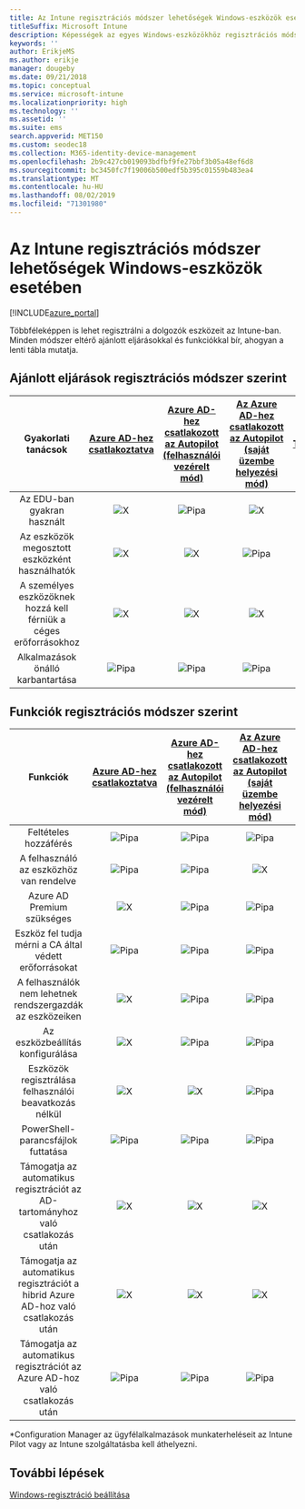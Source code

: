 ```yaml
---
title: Az Intune regisztrációs módszer lehetőségek Windows-eszközök esetében
titleSuffix: Microsoft Intune
description: Képességek az egyes Windows-eszközökhöz regisztrációs módszer.
keywords: ''
author: ErikjeMS
ms.author: erikje
manager: dougeby
ms.date: 09/21/2018
ms.topic: conceptual
ms.service: microsoft-intune
ms.localizationpriority: high
ms.technology: ''
ms.assetid: ''
ms.suite: ems
search.appverid: MET150
ms.custom: seodec18
ms.collection: M365-identity-device-management
ms.openlocfilehash: 2b9c427cb019093bdfbf9fe27bbf3b05a48ef6d8
ms.sourcegitcommit: bc3450fc7f19006b500edf5b395c01559b483ea4
ms.translationtype: MT
ms.contentlocale: hu-HU
ms.lasthandoff: 08/02/2019
ms.locfileid: "71301980"
---
```

# <a name="intune-enrollment-method-capabilities-for-windows-devices"></a>Az Intune regisztrációs módszer lehetőségek Windows-eszközök esetében
[!INCLUDE[azure_portal](./includes/azure_portal.md)]

Többféleképpen is lehet regisztrálni a dolgozók eszközeit az Intune-ban. Minden módszer eltérő ajánlott eljárásokkal és funkciókkal bír, ahogyan a lenti tábla mutatja.

## <a name="best-practices-by-enrollment-method"></a>Ajánlott eljárások regisztrációs módszer szerint
| **Gyakorlati tanácsok** | **[Azure AD-hez csatlakoztatva](windows-enroll.md#enable-windows-10-automatic-enrollment)**|**[Azure AD-hez csatlakozott az Autopilot (felhasználói vezérelt mód)](enrollment-autopilot.md)** |**[Az Azure AD-hez csatlakozott az Autopilot (saját üzembe helyezési mód)](enrollment-autopilot.md)** |**[Tömeges](windows-bulk-enroll.md)**|**[DEM](device-enrollment-manager-enroll.md)** | **[BYOD](device-enrollment.md#bring-your-own-device)** | **[CSOPORTHÁZIREND-OBJEKTUM](https://docs.microsoft.com/windows/client-management/mdm/enroll-a-windows-10-device-automatically-using-group-policy)** | **[Közös felügyelet](https://docs.microsoft.com/sccm/core/clients/manage/co-management-overview)** |
|:---:|:---:|:---:|:---:|:---:|:---:|:---:|:---:|:---:|
|Az EDU-ban gyakran használt|![X](media/xmark.png)|![Pipa](media/checkmark.png)|![X](media/xmark.png)|![Pipa](media/checkmark.png)|![Pipa](media/checkmark.png)|![X](media/xmark.png)|![X](media/xmark.png)|![X](media/xmark.png)|
|Az eszközök megosztott eszközként használhatók|![X](media/xmark.png)|![X](media/xmark.png)|![Pipa](media/checkmark.png)|![Pipa](media/checkmark.png)|![Pipa](media/checkmark.png)|![X](media/xmark.png)|![X](media/xmark.png)|![X](media/xmark.png)|
|A személyes eszközöknek hozzá kell férniük a céges erőforrásokhoz|![X](media/xmark.png)|![X](media/xmark.png)|![X](media/xmark.png)|![X](media/xmark.png)|![X](media/xmark.png)|![Pipa](media/checkmark.png)|![X](media/xmark.png)|![X](media/xmark.png)|
|Alkalmazások önálló karbantartása|![Pipa](media/checkmark.png)|![Pipa](media/checkmark.png)|![Pipa](media/checkmark.png)|![X](media/xmark.png)|![X](media/xmark.png)|![Pipa](media/checkmark.png)|![Pipa](media/checkmark.png)|![Pipa](media/checkmark.png)|

## <a name="capabilities-by-enrollment-method"></a>Funkciók regisztrációs módszer szerint

| **Funkciók** | **[Azure AD-hez csatlakoztatva](windows-enroll.md#enable-windows-10-automatic-enrollment)**|**[Azure AD-hez csatlakozott az Autopilot (felhasználói vezérelt mód)](enrollment-autopilot.md)** |**[Az Azure AD-hez csatlakozott az Autopilot (saját üzembe helyezési mód)](enrollment-autopilot.md)** |**[Tömeges](windows-bulk-enroll.md)**|**[DEM](device-enrollment-manager-enroll.md)** | **[BYOD](device-enrollment.md#bring-your-own-device)** | **[CSOPORTHÁZIREND-OBJEKTUM](https://docs.microsoft.com/windows/client-management/mdm/enroll-a-windows-10-device-automatically-using-group-policy)** | **[Közös felügyelet](https://docs.microsoft.com/sccm/core/clients/manage/co-management-overview)** |
|:---:|:---:|:---:|:---:|:---:|:---:|:---:|:---:|:---:|
|Feltételes hozzáférés                                      |![Pipa](media/checkmark.png)|![Pipa](media/checkmark.png)|![Pipa](media/checkmark.png)|![X](media/xmark.png)|![X](media/xmark.png)|![Pipa](media/checkmark.png)|![Pipa](media/checkmark.png)|![Pipa](media/checkmark.png)|
|A felhasználó az eszközhöz van rendelve                    |![Pipa](media/checkmark.png)|![Pipa](media/checkmark.png)|![X](media/xmark.png)|![X](media/xmark.png)|![X](media/xmark.png)|![Pipa](media/checkmark.png)|![Pipa](media/checkmark.png)|![Pipa](media/checkmark.png)|
|Azure AD Premium szükséges                               |![X](media/xmark.png)|![Pipa](media/checkmark.png)|![Pipa](media/checkmark.png)|![Pipa](media/checkmark.png)|![X](media/xmark.png)|![X](media/xmark.png)|![Pipa](media/checkmark.png)|![Pipa](media/checkmark.png)|
|Eszköz fel tudja mérni a CA által védett erőforrásokat             |![Pipa](media/checkmark.png)|![Pipa](media/checkmark.png)|![Pipa](media/checkmark.png)|![Pipa](media/checkmark.png)|![X](media/xmark.png)|![Pipa](media/checkmark.png)|![Pipa](media/checkmark.png)|![Pipa](media/checkmark.png)|
|A felhasználók nem lehetnek rendszergazdák az eszközeiken               |![X](media/xmark.png)|![Pipa](media/checkmark.png)|![Pipa](media/checkmark.png)|![Pipa](media/checkmark.png)|![X](media/xmark.png)|![X](media/xmark.png)|![X](media/xmark.png)|![X](media/xmark.png)|
|Az eszközbeállítás konfigurálása        |![X](media/xmark.png)|![Pipa](media/checkmark.png)|![Pipa](media/checkmark.png)|![X](media/xmark.png)|![X](media/xmark.png)|![X](media/xmark.png)|![X](media/xmark.png)|![X](media/xmark.png)|
|Eszközök regisztrálása felhasználói beavatkozás nélkül      |![X](media/xmark.png)|![X](media/xmark.png)|![Pipa](media/checkmark.png)|![Pipa](media/checkmark.png)|![Pipa](media/checkmark.png)|![X](media/xmark.png)|![Pipa](media/checkmark.png)|![Pipa](media/checkmark.png)|
|PowerShell-parancsfájlok futtatása                       |![Pipa](media/checkmark.png)|![Pipa](media/checkmark.png)|![Pipa](media/checkmark.png)|![Pipa](media/checkmark.png)|![Pipa](media/checkmark.png)|![X](media/xmark.png)|![X](media/xmark.png)|![X](media/checkmark.png)\*| 
|Támogatja az automatikus regisztrációt az AD-tartományhoz való csatlakozás után      |![X](media/xmark.png)|![X](media/xmark.png)|![X](media/xmark.png)|![X](media/xmark.png)|![X](media/xmark.png)|![X](media/xmark.png)|![Pipa](media/checkmark.png)|![Pipa](media/checkmark.png)|
|Támogatja az automatikus regisztrációt a hibrid Azure AD-hoz való csatlakozás után|![X](media/xmark.png)|![X](media/xmark.png)|![X](media/xmark.png)|![X](media/xmark.png)|![X](media/xmark.png)|![X](media/xmark.png)|![Pipa](media/checkmark.png)|![Pipa](media/checkmark.png)|
|Támogatja az automatikus regisztrációt az Azure AD-hoz való csatlakozás után       |![Pipa](media/checkmark.png)|![Pipa](media/checkmark.png)|![Pipa](media/checkmark.png)|![Pipa](media/checkmark.png)|![Pipa](media/checkmark.png)|![Pipa](media/checkmark.png)|![X](media/xmark.png)|![X](media/xmark.png)|

\*Configuration Manager az ügyfélalkalmazások munkaterheléseit az Intune Pilot vagy az Intune szolgáltatásba kell áthelyezni.

## <a name="next-steps"></a>További lépések

[Windows-regisztráció beállítása](windows-enroll.md)

